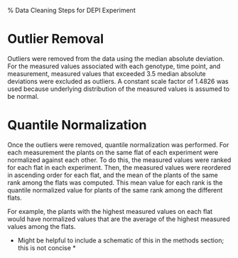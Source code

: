 % Data Cleaning Steps for DEPI Experiment

# Outlier Removal

Outliers were removed from the data using the median absolute deviation. For the measured values associated with each genotype, time point, and measurement, measured values that exceeded 3.5 median absolute deviations were excluded as outliers. A constant scale factor of 1.4826 was used because underlying distribution of the measured values is assumed to be normal.

# Quantile Normalization

Once the outliers were removed, quantile normalization was performed. For each measurement the plants on the same flat of each experiment were normalized against each other. To do this, the measured values were ranked for each flat in each experiment. Then, the measured values were reordered in ascending order for each flat, and the mean of the plants of the same rank among the flats was computed. This mean value for each rank is the quantile normalized value for plants of the same rank among the different flats. 

For example, the plants with the highest measured values on each flat would have normalized values that are the average of the highest measured values among the flats. 

* Might be helpful to include a schematic of this in the methods section; this is not concise *



